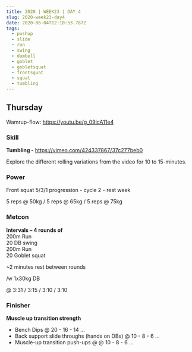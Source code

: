 ```yaml
---
title: 2020 | WEEK23 | DAY 4
slug: 2020-week23-day4
date: 2020-06-04T12:10:53.787Z
tags:
  - pushup
  - slide
  - run
  - swing
  - dumbell
  - goblet
  - gobletsquat
  - frontsquat
  - squat
  - tumbling
---
```

## Thursday

Wamrup-flow: <https://youtu.be/g_09icA11e4>

### Skill

**Tumbling -** <https://vimeo.com/424337867/37c277beb0>

Explore the different rolling variations from the video for 10 to 15-minutes.

### Power

Front squat 5/3/1 progression - cycle 2 - rest week

5 reps @ 50kg / 5 reps @ 65kg / 5 reps @ 75kg

### Metcon

**Intervals – 4 rounds of**\
200m Run\
20 DB swing\
200m Run\
20 Goblet squat

~2 minutes rest between rounds

/w 1x30kg DB

@ 3:31 / 3:15 / 3:10 / 3:10

### Finisher

**Muscle up transition strength**

* Bench Dips @ 20 - 16 - 14 ...
* Back support slide throughs (hands on DBs) @ 10 - 8 - 6 ...
* Muscle-up transition push-ups @ @ 10 - 8 - 6 ...